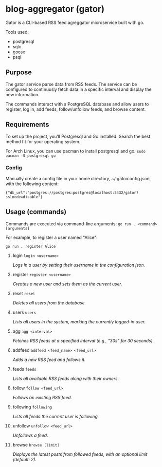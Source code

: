 # blog-aggregator (gator)

Gator is a CLI-based RSS feed agreggator microservice built with go.

Tools used:

- postgresql
- sqlc
- goose
- psql

## Purpose

The gator service parse data from RSS feeds. The service can be configured to continuosly fetch data in a specific interval and display the new information.

The commands interact with a PostgreSQL database and allow users to register, log in, add feeds, follow/unfollow feeds, and browse content.

## Requirements

To set up the project, you'll Postgresql and Go installed. Search the best method fit for your operating system.

For Arch Linux, you can use pacman to install postgresql and go.
`sudo pacman -S postgresql go`

### Config

Manually create a config file in your home directory, ~/.gatorconfig.json, with the following content:

`{"db_url":"postgres://postgres:postgres@localhost:5432/gator?sslmode=disable"}`

## Usage (commands)

Commands are executed via command-line arguments:
`go run . <command> [arguments]`

For example, to register a user named "Alice":

`go run . register Alice`

1. login
   `login <username>`

   _Logs in a user by setting their username in the configuration json._

2. register
   `register <username>`

   _Creates a new user and sets them as the current user._

3. reset
   `reset`

   _Deletes all users from the database._

4. users
   `users`

   _Lists all users in the system, marking the currently logged-in user._

5. agg
   `agg <interval>`

   _Fetches RSS feeds at a specified interval (e.g., "30s" for 30 seconds)._

6. addfeed
   `addfeed <feed_name> <feed_url>`

   _Adds a new RSS feed and follows it._

7. feeds
   `feeds`

   _Lists all available RSS feeds along with their owners._

8. follow
   `follow <feed_url>`

   _Follows an existing RSS feed._

9. following
   `following`

   _Lists all feeds the current user is following._

10. unfollow
    `unfollow <feed_url>`

    _Unfollows a feed._

11. browse
    `browse [limit]`

    _Displays the latest posts from followed feeds, with an optional limit (default: 2)._
